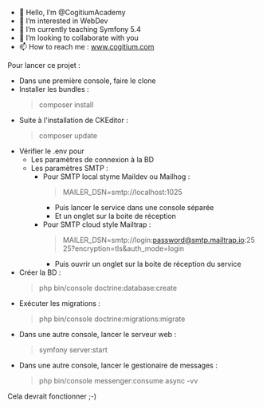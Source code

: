 - 👋 Hello, I’m @CogitiumAcademy
- 👀 I’m interested in WebDev
- 🌱 I’m currently teaching Symfony 5.4
- 💞️ I’m looking to collaborate with you
- 📫 How to reach me : www.cogitium.com

Pour lancer ce projet :
- Dans une première console, faire le clone
- Installer les bundles :
    > composer install
- Suite à l'installation de CKEditor : 
    > composer update
- Vérifier le .env pour 
    - Les paramètres de connexion à la BD
    - Les paramètres SMTP :
        - Pour SMTP local styme Maildev ou Mailhog :
            > MAILER_DSN=smtp://localhost:1025
            - Puis lancer le service dans une console séparée
            - Et un onglet sur la boite de réception
        - Pour SMTP cloud style Mailtrap :
            > MAILER_DSN=smtp://login:password@smtp.mailtrap.io:2525?encryption=tls&auth_mode=login
            - Puis ouvrir un onglet sur la boite de réception du service
- Créer la BD : 
    > php bin/console doctrine:database:create
- Exécuter les migrations :
    > php bin/console doctrine:migrations:migrate
- Dans une autre console, lancer le serveur web :
    > symfony server:start
- Dans une autre console, lancer le gestionaire de messages :
    > php bin/console messenger:consume async -vv

Cela devrait fonctionner ;-)
